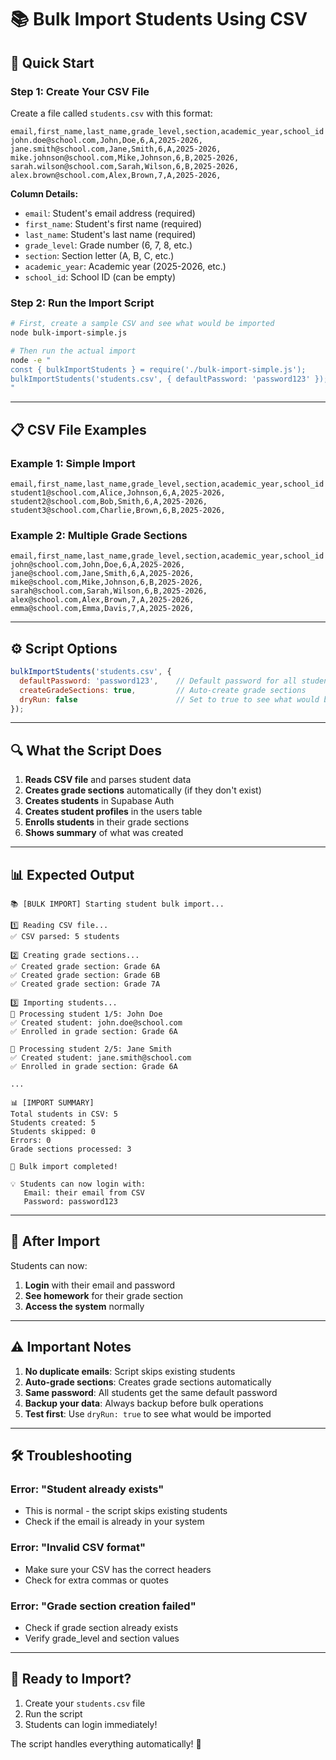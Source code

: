 # 📚 **Bulk Import Students Using CSV**

## 🚀 **Quick Start**

### **Step 1: Create Your CSV File**

Create a file called `students.csv` with this format:

```csv
email,first_name,last_name,grade_level,section,academic_year,school_id
john.doe@school.com,John,Doe,6,A,2025-2026,
jane.smith@school.com,Jane,Smith,6,A,2025-2026,
mike.johnson@school.com,Mike,Johnson,6,B,2025-2026,
sarah.wilson@school.com,Sarah,Wilson,6,B,2025-2026,
alex.brown@school.com,Alex,Brown,7,A,2025-2026,
```

**Column Details:**
- `email`: Student's email address (required)
- `first_name`: Student's first name (required)
- `last_name`: Student's last name (required)
- `grade_level`: Grade number (6, 7, 8, etc.)
- `section`: Section letter (A, B, C, etc.)
- `academic_year`: Academic year (2025-2026, etc.)
- `school_id`: School ID (can be empty)

### **Step 2: Run the Import Script**

```bash
# First, create a sample CSV and see what would be imported
node bulk-import-simple.js

# Then run the actual import
node -e "
const { bulkImportStudents } = require('./bulk-import-simple.js');
bulkImportStudents('students.csv', { defaultPassword: 'password123' });
"
```

---

## 📋 **CSV File Examples**

### **Example 1: Simple Import**
```csv
email,first_name,last_name,grade_level,section,academic_year,school_id
student1@school.com,Alice,Johnson,6,A,2025-2026,
student2@school.com,Bob,Smith,6,A,2025-2026,
student3@school.com,Charlie,Brown,6,B,2025-2026,
```

### **Example 2: Multiple Grade Sections**
```csv
email,first_name,last_name,grade_level,section,academic_year,school_id
john@school.com,John,Doe,6,A,2025-2026,
jane@school.com,Jane,Smith,6,A,2025-2026,
mike@school.com,Mike,Johnson,6,B,2025-2026,
sarah@school.com,Sarah,Wilson,6,B,2025-2026,
alex@school.com,Alex,Brown,7,A,2025-2026,
emma@school.com,Emma,Davis,7,A,2025-2026,
```

---

## ⚙️ **Script Options**

```javascript
bulkImportStudents('students.csv', {
  defaultPassword: 'password123',    // Default password for all students
  createGradeSections: true,         // Auto-create grade sections
  dryRun: false                      // Set to true to see what would be imported
});
```

---

## 🔍 **What the Script Does**

1. **Reads CSV file** and parses student data
2. **Creates grade sections** automatically (if they don't exist)
3. **Creates students** in Supabase Auth
4. **Creates student profiles** in the users table
5. **Enrolls students** in their grade sections
6. **Shows summary** of what was created

---

## 📊 **Expected Output**

```
📚 [BULK IMPORT] Starting student bulk import...

1️⃣ Reading CSV file...
✅ CSV parsed: 5 students

2️⃣ Creating grade sections...
✅ Created grade section: Grade 6A
✅ Created grade section: Grade 6B
✅ Created grade section: Grade 7A

3️⃣ Importing students...
📝 Processing student 1/5: John Doe
✅ Created student: john.doe@school.com
✅ Enrolled in grade section: Grade 6A

📝 Processing student 2/5: Jane Smith
✅ Created student: jane.smith@school.com
✅ Enrolled in grade section: Grade 6A

...

📊 [IMPORT SUMMARY]
Total students in CSV: 5
Students created: 5
Students skipped: 0
Errors: 0
Grade sections processed: 3

🎉 Bulk import completed!

💡 Students can now login with:
   Email: their email from CSV
   Password: password123
```

---

## 🎯 **After Import**

Students can now:
1. **Login** with their email and password
2. **See homework** for their grade section
3. **Access the system** normally

---

## ⚠️ **Important Notes**

1. **No duplicate emails**: Script skips existing students
2. **Auto-grade sections**: Creates grade sections automatically
3. **Same password**: All students get the same default password
4. **Backup your data**: Always backup before bulk operations
5. **Test first**: Use `dryRun: true` to see what would be imported

---

## 🛠️ **Troubleshooting**

### **Error: "Student already exists"**
- This is normal - the script skips existing students
- Check if the email is already in your system

### **Error: "Invalid CSV format"**
- Make sure your CSV has the correct headers
- Check for extra commas or quotes

### **Error: "Grade section creation failed"**
- Check if grade section already exists
- Verify grade_level and section values

---

## 🚀 **Ready to Import?**

1. Create your `students.csv` file
2. Run the script
3. Students can login immediately!

The script handles everything automatically! 🎉 